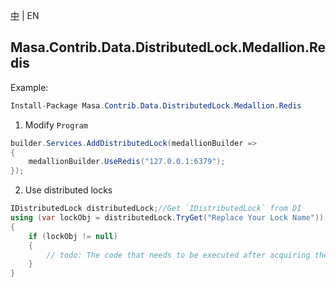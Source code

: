 [中](README.zh-CN.md) | EN

## Masa.Contrib.Data.DistributedLock.Medallion.Redis

Example:

```c#
Install-Package Masa.Contrib.Data.DistributedLock.Medallion.Redis
```

1. Modify `Program`

``` C#
builder.Services.AddDistributedLock(medallionBuilder =>
{
    medallionBuilder.UseRedis("127.0.0.1:6379");
});
```

2. Use distributed locks

``` C#
IDistributedLock distributedLock;//Get `IDistributedLock` from DI
using (var lockObj = distributedLock.TryGet("Replace Your Lock Name"))
{
    if (lockObj != null)
    {
        // todo: The code that needs to be executed after acquiring the distributed lock
    }
}
```